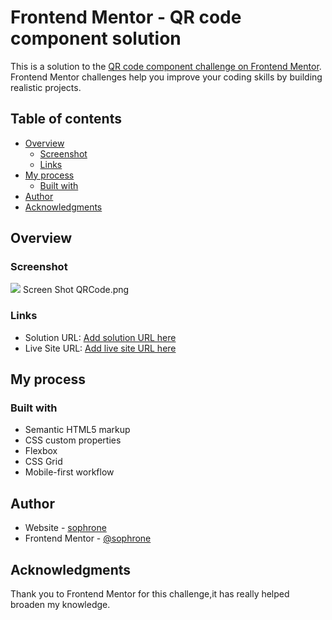 # Frontend Mentor - QR code component solution

This is a solution to the [QR code component challenge on Frontend Mentor](https://www.frontendmentor.io/challenges/qr-code-component-iux_sIO_H). Frontend Mentor challenges help you improve your coding skills by building realistic projects. 

## Table of contents

- [Overview](#overview)
  - [Screenshot](#screenshot)
  - [Links](#links)
- [My process](#my-process)
  - [Built with](#built-with)
- [Author](#author)
- [Acknowledgments](#acknowledgments)



## Overview

### Screenshot

![](./screenshot.jpg)
Screen Shot QRCode.png


### Links

- Solution URL: [Add solution URL here](https://www.frontendmentor.io/solutions/qr-code-component-vTcT6IcgW)
- Live Site URL: [Add live site URL here](https://sophrone-qr-code-component.netlify.app/)

## My process

### Built with

- Semantic HTML5 markup
- CSS custom properties
- Flexbox
- CSS Grid
- Mobile-first workflow


## Author

- Website - [sophrone](https://sophrone-qr-code-component.netlify.app)
- Frontend Mentor - [@sophrone](https://www.frontendmentor.io/profile/sophrone)



## Acknowledgments

Thank you to Frontend Mentor for this challenge,it has really helped broaden my knowledge.
